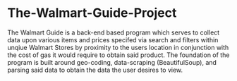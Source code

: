 # The-Walmart-Guide-Project
The Walmart Guide is a back-end based program which serves to collect data upon various items and prices specifed via search and filters within unqiue Walmart Stores by proximity to the users location in conjunction with the cost of gas it would require to obtain said product. The foundation of the program is built around geo-coding, data-scraping (BeautifulSoup), and parsing said data to obtain the data the user desires to view. 
